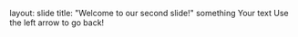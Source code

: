 layout: slide
title: "Welcome to our second slide!"
something
Your text
Use the left arrow to go back!

